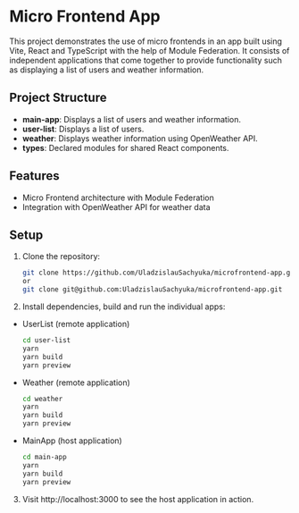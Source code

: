 # Micro Frontend App
This project demonstrates the use of micro frontends in an app built using Vite, React and TypeScript with the help of Module Federation. It consists of independent applications that come together to provide functionality such as displaying a list of users and weather information.

## Project Structure

- **main-app**: Displays a list of users and weather information.
- **user-list**: Displays a list of users.
- **weather**: Displays weather information using OpenWeather API.
- **types**: Declared modules for shared React components.

## Features

- Micro Frontend architecture with Module Federation
- Integration with OpenWeather API for weather data

## Setup

1. Clone the repository:

   ```bash
   git clone https://github.com/UladzislauSachyuka/microfrontend-app.git
   or
   git clone git@github.com:UladzislauSachyuka/microfrontend-app.git
   ```

2. Install dependencies, build and run the individual apps:
  - UserList (remote application)
     ```bash
     cd user-list
     yarn
     yarn build
     yarn preview
     ```
  - Weather (remote application)
    ```bash
    cd weather
    yarn
    yarn build
    yarn preview
    ```
  - MainApp (host application)
    ```bash
    cd main-app
    yarn
    yarn build
    yarn preview
    ```
  
3. Visit http://localhost:3000 to see the host application in action.

